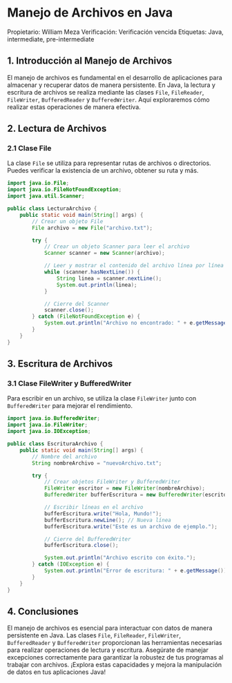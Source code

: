 # Manejo de Archivos en Java

Propietario: William Meza
Verificación: Verificación vencida
Etiquetas: Java, intermediate, pre-intermediate

## 1. Introducción al Manejo de Archivos

El manejo de archivos es fundamental en el desarrollo de aplicaciones para almacenar y recuperar datos de manera persistente. En Java, la lectura y escritura de archivos se realiza mediante las clases `File`, `FileReader`, `FileWriter`, `BufferedReader` y `BufferedWriter`. Aquí exploraremos cómo realizar estas operaciones de manera efectiva.

## 2. Lectura de Archivos

### 2.1 Clase File

La clase `File` se utiliza para representar rutas de archivos o directorios. Puedes verificar la existencia de un archivo, obtener su ruta y más.

```java
import java.io.File;
import java.io.FileNotFoundException;
import java.util.Scanner;

public class LecturaArchivo {
    public static void main(String[] args) {
        // Crear un objeto File
        File archivo = new File("archivo.txt");

        try {
            // Crear un objeto Scanner para leer el archivo
            Scanner scanner = new Scanner(archivo);

            // Leer y mostrar el contenido del archivo línea por línea
            while (scanner.hasNextLine()) {
                String linea = scanner.nextLine();
                System.out.println(linea);
            }

            // Cierre del Scanner
            scanner.close();
        } catch (FileNotFoundException e) {
            System.out.println("Archivo no encontrado: " + e.getMessage());
        }
    }
}

```

## 3. Escritura de Archivos

### 3.1 Clase FileWriter y BufferedWriter

Para escribir en un archivo, se utiliza la clase `FileWriter` junto con `BufferedWriter` para mejorar el rendimiento.

```java
import java.io.BufferedWriter;
import java.io.FileWriter;
import java.io.IOException;

public class EscrituraArchivo {
    public static void main(String[] args) {
        // Nombre del archivo
        String nombreArchivo = "nuevoArchivo.txt";

        try {
            // Crear objetos FileWriter y BufferedWriter
            FileWriter escritor = new FileWriter(nombreArchivo);
            BufferedWriter bufferEscritura = new BufferedWriter(escritor);

            // Escribir líneas en el archivo
            bufferEscritura.write("Hola, Mundo!");
            bufferEscritura.newLine(); // Nueva línea
            bufferEscritura.write("Este es un archivo de ejemplo.");

            // Cierre del BufferedWriter
            bufferEscritura.close();

            System.out.println("Archivo escrito con éxito.");
        } catch (IOException e) {
            System.out.println("Error de escritura: " + e.getMessage());
        }
    }
}

```

## 4. Conclusiones

El manejo de archivos es esencial para interactuar con datos de manera persistente en Java. Las clases `File`, `FileReader`, `FileWriter`, `BufferedReader` y `BufferedWriter` proporcionan las herramientas necesarias para realizar operaciones de lectura y escritura. Asegúrate de manejar excepciones correctamente para garantizar la robustez de tus programas al trabajar con archivos. ¡Explora estas capacidades y mejora la manipulación de datos en tus aplicaciones Java!